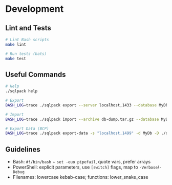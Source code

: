 # Development

## Lint and Tests

```bash
# Lint Bash scripts
make lint

# Run tests (bats)
make test
```

## Useful Commands

```bash
# Help
./sqlpack help

# Export
BASH_LOG=trace ./sqlpack export --server localhost,1433 --database MyDb

# Import
BASH_LOG=trace ./sqlpack import --archive db-dump.tar.gz --database MyDbDev

# Export Data (BCP)
BASH_LOG=trace ./sqlpack export-data -s "localhost,1499" -d MyDb -D ./data -t ./tables.txt
```

## Guidelines
- Bash: `#!/bin/bash` + `set -euo pipefail`, quote vars, prefer arrays
- PowerShell: explicit parameters, use `[switch]` flags, map to `-Verbose`/`-Debug`
- Filenames: lowercase kebab-case; functions: lower_snake_case
